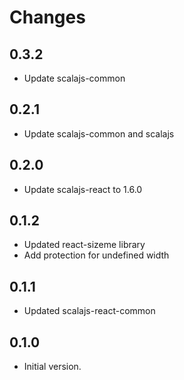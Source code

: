 # Changes

## 0.3.2

* Update scalajs-common

## 0.2.1

* Update scalajs-common and scalajs

## 0.2.0

* Update scalajs-react to 1.6.0

## 0.1.2

* Updated react-sizeme library
* Add protection for undefined width

## 0.1.1

* Updated scalajs-react-common

## 0.1.0

* Initial version.
